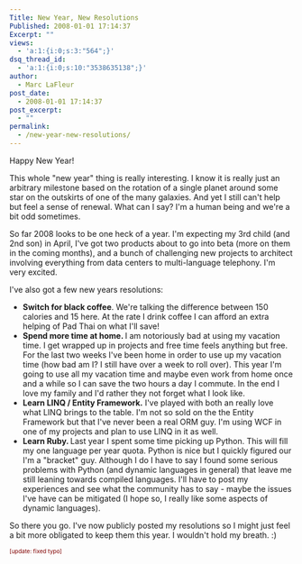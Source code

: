 ```yaml
---
Title: New Year, New Resolutions
Published: 2008-01-01 17:14:37
Excerpt: ""
views:
  - 'a:1:{i:0;s:3:"564";}'
dsq_thread_id:
  - 'a:1:{i:0;s:10:"3538635138";}'
author:
  - Marc LaFleur
post_date:
  - 2008-01-01 17:14:37
post_excerpt:
  - ""
permalink:
  - /new-year-new-resolutions/
---
```

<p>Happy New Year!</p>  <p>This whole &quot;new year&quot; thing is really interesting. I know it is really just an arbitrary milestone based on the rotation of a single planet around some star on the outskirts of one of the many galaxies. And yet I still can't help but feel a sense of renewal. What can I say? I'm a human being and we're a bit odd sometimes. </p>  <p>So far 2008 looks to be one heck of a year. I'm expecting my 3rd child (and 2nd son) in April, I've got two products about to go into beta (more on them in the coming months), and a bunch of challenging new projects to architect involving everything from data centers to multi-language telephony. I'm very excited.</p>  <p>I've also got a few new years resolutions:</p>  <ul>   <li><strong>Switch for black coffee</strong>. We're talking the difference between 150 calories and 15 here. At the rate I drink coffee I can afford an extra helping of Pad Thai on what I'll save!       <br /></li>    <li><strong>Spend more time at home. </strong>I am notoriously bad at using my vacation time. I get wrapped up in projects and free time feels anything but free. For the last two weeks I've been home in order to use up my vacation time (how bad am I? I still have over a week to roll over). This year I'm going to use all my vacation time and maybe even work from home once and a while so I can save the two hours a day I commute. In the end I love my family and I'd rather they not forget what I look like.       <br /></li>    <li><strong>Learn LINQ / Entity Framework.</strong> I've played with both an really love what LINQ brings to the table. I'm not so sold on the the Entity Framework but that I've never been a real ORM guy. I'm using WCF in one of my projects and plan to use LINQ in it as well.       <br /></li>    <li><strong>Learn Ruby. </strong>Last year I spent some time picking up Python. This will fill my one language per year quota. Python is nice but I quickly figured our I'm a &quot;bracket&quot; guy. Although I do I have to say I found some serious problems with Python (and dynamic languages in general) that leave me still leaning towards compiled languages. I'll have to post my experiences and see what the community has to say - maybe the issues I've have can be mitigated (I hope so, I really like some aspects of dynamic languages).       <br /></li> </ul>  <p>So there you go. I've now publicly posted my resolutions so I might just feel a bit more obligated to keep them this year. I wouldn't hold my breath. :)</p>  <p><font color="#800000" size="1">[update: fixed typo]</font></p>